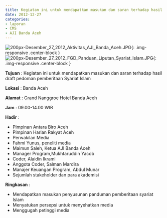 ```yaml
---
title: Kegiatan ini untuk mendapatkan masukan dan saran terhadap hasil draft pedoman pemberitaan Syariat Islam
date: 2012-12-27
categories:
- laporan
- CMS
- AJI Banda Aceh
---
```


![200px-Desember_27_2012_Aktivitas_AJI_Banda_Aceh.JPG](/uploads/200px-Desember_27_2012_Aktivitas_AJI_Banda_Aceh.JPG){: .img-responsive .center-block }
![200px-Desember_27_2012_FGD_Panduan_Liputan_Syariat_Islam.JPG](/uploads/200px-Desember_27_2012_FGD_Panduan_Liputan_Syariat_Islam.JPG){: .img-responsive .center-block }

**Tujuan** : Kegiatan ini untuk mendapatkan masukan dan saran terhadap hasil draft pedoman pemberitaan Syariat Islam

**Lokasi** : Banda Aceh

**Alamat** : Grand Nanggroe Hotel Banda Aceh

**Jam** : 09.00-14.00 WIB

**Hadir** : 
* Pimpinan Antara Biro Aceh
* Pimpinan Harian Rakyat Aceh
* Perwakilan Media
* Fahmi Yunus, peneliti media
* Maimun Saleh, Ketua AJI Banda Aceh
* Manager Program,Mukhtaruddin Yacob
* Coder, Alaidin Ikrami
* Anggota Coder, Salman Mardira
* Manajer Keuangan Program, Abdul Munar
* Sejumlah stakeholder dan para akademisi

**Ringkasan** : 
* Mendapatkan masukan penyusunan panduman pemberitaan syariat Islam
* Menyatukan persepsi untuk menyehatkan media
* Menggugah petinggi media
